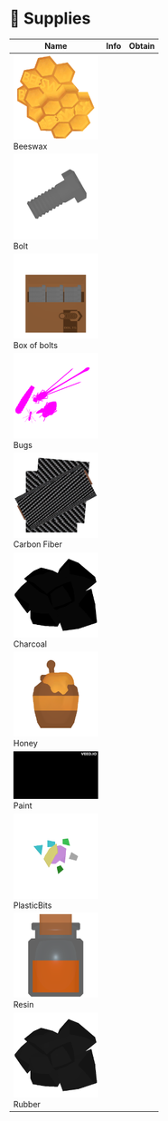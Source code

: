 # 🥫 Supplies



<table data-full-width="true"><thead><tr><th width="150.33333333333331">Name</th><th>Info</th><th>Obtain</th></tr></thead><tbody><tr><td><img src="../.gitbook/assets/Beeswax_10403.png" alt="">Beeswax</td><td></td><td></td></tr><tr><td><img src="../.gitbook/assets/Bolt_10400.png" alt="">Bolt</td><td></td><td></td></tr><tr><td><img src="../.gitbook/assets/BoxOfBolts_10401.png" alt="">Box of bolts</td><td></td><td></td></tr><tr><td><img src="../.gitbook/assets/Bugs_10404.png" alt="">Bugs</td><td></td><td></td></tr><tr><td><img src="../.gitbook/assets/Carbon_Fiber_10402.png" alt="">Carbon Fiber</td><td></td><td></td></tr><tr><td><img src="../.gitbook/assets/Charcoal_10409.png" alt="">Charcoal</td><td></td><td></td></tr><tr><td><img src="../.gitbook/assets/Honey_10405.png" alt="">Honey</td><td></td><td></td></tr><tr><td><img src="../.gitbook/assets/Paint_Blue_10501.gif" alt="">Paint</td><td></td><td></td></tr><tr><td><img src="../.gitbook/assets/PlasticBits_10406.png" alt="">PlasticBits</td><td></td><td></td></tr><tr><td><img src="../.gitbook/assets/Resin_10407.png" alt="">Resin</td><td></td><td></td></tr><tr><td><img src="../.gitbook/assets/Rubber_10408.png" alt="">Rubber</td><td></td><td></td></tr></tbody></table>
